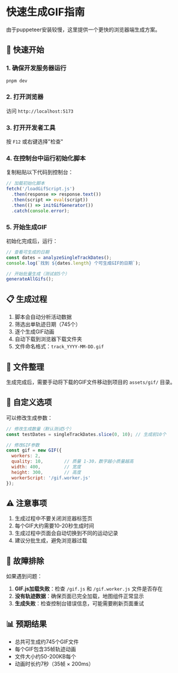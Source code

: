 # 快速生成GIF指南

由于puppeteer安装较慢，这里提供一个更快的浏览器端生成方案。

## 🚀 快速开始

### 1. 确保开发服务器运行
```bash
pnpm dev
```

### 2. 打开浏览器
访问 `http://localhost:5173`

### 3. 打开开发者工具
按 `F12` 或右键选择"检查"

### 4. 在控制台中运行初始化脚本

复制粘贴以下代码到控制台：

```javascript
// 加载初始化脚本
fetch('/loadGifScript.js')
  .then(response => response.text())
  .then(script => eval(script))
  .then(() => initGifGenerator())
  .catch(console.error);
```

### 5. 开始生成GIF

初始化完成后，运行：

```javascript
// 查看可生成的日期
const dates = analyzeSingleTrackDates();
console.log(`找到 ${dates.length} 个可生成GIF的日期`);

// 开始批量生成（测试前5个）
generateAllGifs();
```

## 📋 生成过程

1. 脚本会自动分析活动数据
2. 筛选出单轨迹日期（745个）
3. 逐个生成GIF动画
4. 自动下载到浏览器下载文件夹
5. 文件命名格式：`track_YYYY-MM-DD.gif`

## 📁 文件整理

生成完成后，需要手动将下载的GIF文件移动到项目的 `assets/gif/` 目录。

## 🔧 自定义选项

可以修改生成参数：

```javascript
// 修改生成数量（默认测试5个）
const testDates = singleTrackDates.slice(0, 10); // 生成前10个

// 修改GIF参数
const gif = new GIF({
  workers: 2,
  quality: 10,        // 质量 1-30，数字越小质量越高
  width: 400,         // 宽度
  height: 300,        // 高度
  workerScript: '/gif.worker.js'
});
```

## ⚠️ 注意事项

1. 生成过程中不要关闭浏览器标签页
2. 每个GIF大约需要10-20秒生成时间
3. 生成过程中页面会自动切换到不同的运动记录
4. 建议分批生成，避免浏览器过载

## 🐛 故障排除

如果遇到问题：

1. **GIF.js加载失败**：检查 `/gif.js` 和 `/gif.worker.js` 文件是否存在
2. **没有轨迹数据**：确保页面已完全加载，地图组件正常显示
3. **生成失败**：检查控制台错误信息，可能需要刷新页面重试

## 📊 预期结果

- 总共可生成约745个GIF文件
- 每个GIF包含35帧轨迹动画
- 文件大小约50-200KB每个
- 动画时长约7秒（35帧 × 200ms）